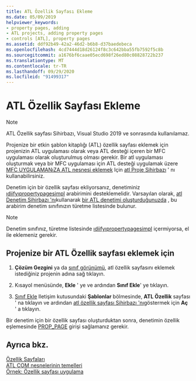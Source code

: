 ```yaml
---
title: ATL Özellik Sayfası Ekleme
ms.date: 05/09/2019
helpviewer_keywords:
- property pages, adding
- ATL projects, adding property pages
- controls [ATL], property pages
ms.assetid: ddf92b49-42a2-46d2-b6b8-d37baedebeca
ms.openlocfilehash: 4cd7444d18d26124f8c3c642bba55fb7592f5c8b
ms.sourcegitcommit: a1676bf6caae05ecd698f26ed80c08828722b237
ms.translationtype: MT
ms.contentlocale: tr-TR
ms.lasthandoff: 09/29/2020
ms.locfileid: "91499317"
---
```

# <a name="adding-an-atl-property-page"></a>ATL Özellik Sayfası Ekleme

> [!NOTE]
> ATL Özellik sayfası Sihirbazı, Visual Studio 2019 ve sonrasında kullanılamaz.

Projenize bir etkin şablon kitaplığı (ATL) özellik sayfası eklemek için projenizin ATL uygulaması olarak veya ATL desteği içeren bir MFC uygulaması olarak oluşturulmuş olması gerekir. Bir atl uygulaması oluşturmak veya bir MFC uygulaması için ATL desteği uygulamak üzere [MFC UYGULAMANıZA ATL nesnesi eklemek](../../mfc/reference/adding-atl-support-to-your-mfc-project.md) Için [atl Proje Sihirbazı](../../atl/reference/atl-project-wizard.md) ' nı kullanabilirsiniz.

Denetim için bir özellik sayfası ekliyorsanız, denetiminiz [ıdiifyıpropertypagesimpl](../../atl/reference/ispecifypropertypagesimpl-class.md) arabirimini desteklemelidir. Varsayılan olarak, [atl Denetim Sihirbazı 'nı](../../atl/reference/atl-control-wizard.md)kullanarak [bir ATL denetimi oluşturduğunuzda](../../atl/reference/adding-an-atl-control.md) , bu arabirim denetim sınıfınızın türetme listesinde bulunur.

> [!NOTE]
> Denetim sınıfınız, türetme listesinde [ıdiifyıpropertypagesimpl](../../atl/reference/ispecifypropertypagesimpl-class.md) içermiyorsa, el ile eklemeniz gerekir.

## <a name="to-add-an-atl-property-page-to-your-project"></a>Projenize bir ATL Özellik sayfası eklemek için

1. **Çözüm Gezgini** ya da [sınıf görünümü](/visualstudio/ide/viewing-the-structure-of-code), atl özellik sayfasını eklemek istediğiniz projenin adına sağ tıklayın.

1. Kısayol menüsünde, **Ekle** ' ye ve ardından **Sınıf Ekle**' ye tıklayın.

1. [Sınıf Ekle](../../ide/adding-a-class-visual-cpp.md#add-class-dialog-box) Iletişim kutusundaki **Şablonlar** bölmesinde, **ATL Özellik** sayfası ' na tıklayın ve ardından [atl özellik sayfası Sihirbazı 'nı](../../atl/reference/atl-property-page-wizard.md)göstermek için **Aç** ' a tıklayın.

Bir denetim için bir özellik sayfası oluşturduktan sonra, denetimin özellik eşlemesinde [PROP_PAGE](property-map-macros.md#prop_page) girişi sağlamanız gerekir.

## <a name="see-also"></a>Ayrıca bkz.

[Özellik Sayfaları](../../atl/atl-com-property-pages.md)<br/>
[ATL COM nesnelerinin temelleri](../../atl/fundamentals-of-atl-com-objects.md)<br/>
[Örnek: Özellik sayfası uygulama](../../atl/example-implementing-a-property-page.md)
